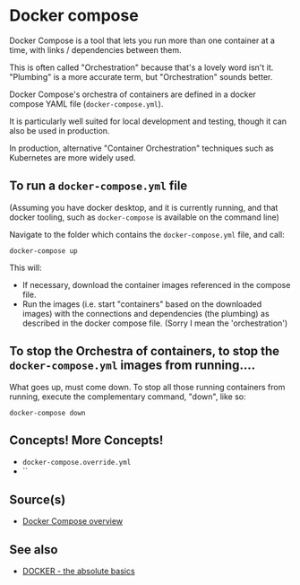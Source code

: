# Docker compose

Docker Compose is a tool that lets you run more than one container at a time, with links / dependencies between them.

This is often called "Orchestration" because that's a lovely word isn't it. "Plumbing" is a more accurate term, but "Orchestration" sounds better.

Docker Compose's orchestra of containers are defined in a docker compose YAML file (`docker-compose.yml`).

It is particularly well suited for local development and testing, though it can also be used in production.

In production, alternative "Container Orchestration" techniques such as Kubernetes are more widely used.


## To run a `docker-compose.yml` file

(Assuming you have docker desktop, and it is currently running, and that docker tooling, such as `docker-compose` is available on the command line)

Navigate to the folder which contains the `docker-compose.yml` file, and call:

	docker-compose up

This will:

- If necessary, download the container images referenced in the compose file.
- Run the images (i.e. start "containers" based on the downloaded images) with the connections and dependencies (the plumbing) as described in the docker compose file. (Sorry I mean the 'orchestration')

## To stop the Orchestra of containers, to stop the `docker-compose.yml` images from running....


What goes up, must come down. To stop all those running containers from running, execute the complementary command, "down", like so:

	docker-compose down



## Concepts! More Concepts!

- `docker-compose.override.yml`
- ``


## Source(s)

- [Docker Compose overview](https://docs.docker.com/compose/)

## See also

- [DOCKER - the absolute basics](the_basics.md)
